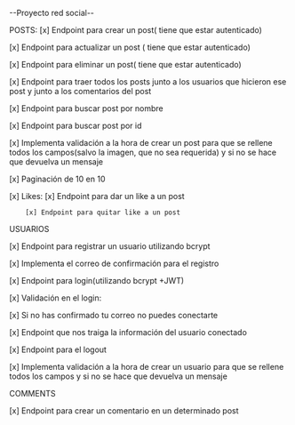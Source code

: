 --Proyecto red social--

POSTS:
[x] Endpoint para crear un post( tiene que estar autenticado)

[x] Endpoint para actualizar un post ( tiene que estar autenticado)

[x] Endpoint para eliminar un post( tiene que estar autenticado)

[x] Endpoint para traer todos los posts junto a los usuarios que hicieron ese post y junto a los comentarios del post

[x] Endpoint para buscar post por nombre

[x] Endpoint para buscar post por id

[x] Implementa validación a la hora de crear un post para que se rellene todos los campos(salvo la imagen, que no sea requerida) y si no se hace que devuelva un mensaje

[x] Paginación de 10 en 10

[x] Likes:
        [x] Endpoint para dar un like a un post
        
        [x] Endpoint para quitar like a un post

USUARIOS

[x] Endpoint para registrar un usuario utilizando bcrypt

[x] Implementa el correo de confirmación para el registro

[x] Endpoint para login(utilizando bcrypt +JWT)

[x] Validación en el login:

[x] Si no has confirmado tu correo no puedes conectarte

[x] Endpoint que nos traiga la información del usuario conectado

[x] Endpoint para el logout

[x] Implementa validación a la hora de crear un usuario para que se rellene todos los campos y si no se hace que devuelva un mensaje

COMMENTS

[x] Endpoint para crear un comentario en un determinado post

